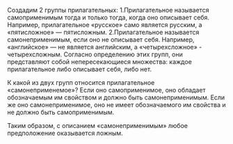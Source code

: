 Создадим 2 группы прилагательных:
1.Прилагательное называется самоприменимым тогда и только тогда, когда оно описывает себя. Например, прилагательное «русское» само 
является русским, а «пятисложное» — пятисложным.
2.Прилагательное называется самонеприменимым, если оно не описывает себя. Например, «английское» — не является английским, 
а «четырехсложное» - четырехсложным.
Согласно определению этих групп, они представляют собой непересекающиеся множества: каждое прилагательное либо описывает себя, либо нет.

К какой из двух групп относится прилагательное «самонеприменемое»? Если оно самоприменимое, оно обладает обозначаемым им свойством и 
должно быть самонеприменимым. Если же оно самонеприменимое, оно не имеет обозначаемого им свойства и не должно быть самоприменимым.

Таким образом, с описанием «самонеприменимым» любое предположение оказывается ложным.
